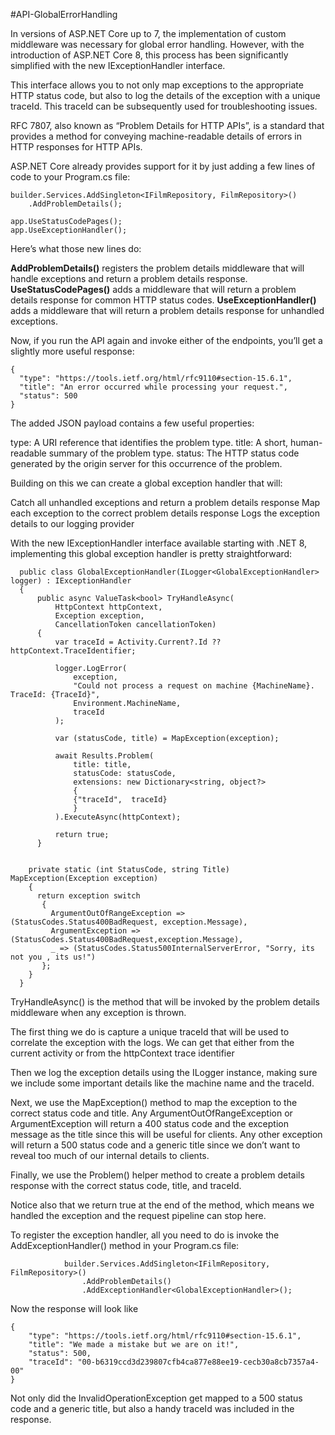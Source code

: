 #API-GlobalErrorHandling

In versions of ASP.NET Core up to 7, the implementation of custom middleware was necessary for global error handling. 
However, with the introduction of ASP.NET Core 8, this process has been significantly simplified with the new IExceptionHandler interface.

This interface allows you to not only map exceptions to the appropriate HTTP status code, but also to log the details of the exception with a unique traceId. 
This traceId can be subsequently used for troubleshooting issues.


RFC 7807, also known as “Problem Details for HTTP APIs”, is a standard that provides a method for conveying machine-readable details of errors in HTTP responses for HTTP APIs.

 ASP.NET Core already provides support for it by just adding a few lines of code to your Program.cs file:
 
```
builder.Services.AddSingleton<IFilmRepository, FilmRepository>()
    .AddProblemDetails();

app.UseStatusCodePages();
app.UseExceptionHandler();

```

Here’s what those new lines do:

**AddProblemDetails()** registers the problem details middleware that will handle exceptions and return a problem details response.
**UseStatusCodePages()** adds a middleware that will return a problem details response for common HTTP status codes.
**UseExceptionHandler()** adds a middleware that will return a problem details response for unhandled exceptions.

Now, if you run the API again and invoke either of the endpoints, you’ll get a slightly more useful response:

```
{
  "type": "https://tools.ietf.org/html/rfc9110#section-15.6.1",
  "title": "An error occurred while processing your request.",
  "status": 500
}
```

The added JSON payload contains a few useful properties:

type: A URI reference that identifies the problem type.
title: A short, human-readable summary of the problem type.
status: The HTTP status code generated by the origin server for this occurrence of the problem.


Building on this we can create a global exception handler that will:

Catch all unhandled exceptions and return a problem details response
Map each exception to the correct problem details response
Logs the exception details to our logging provider

With the new IExceptionHandler interface available starting with .NET 8, implementing this global exception handler is pretty straightforward:


```
  public class GlobalExceptionHandler(ILogger<GlobalExceptionHandler> logger) : IExceptionHandler
  {
      public async ValueTask<bool> TryHandleAsync(
          HttpContext httpContext,
          Exception exception,
          CancellationToken cancellationToken)
      {
          var traceId = Activity.Current?.Id ?? httpContext.TraceIdentifier;

          logger.LogError(
              exception,
              "Could not process a request on machine {MachineName}. TraceId: {TraceId}",
              Environment.MachineName,
              traceId
          );

          var (statusCode, title) = MapException(exception);

          await Results.Problem(
              title: title,
              statusCode: statusCode,
              extensions: new Dictionary<string, object?>
              {
              {"traceId",  traceId}
              }
          ).ExecuteAsync(httpContext);

          return true;
      }


    private static (int StatusCode, string Title) MapException(Exception exception)
    {
      return exception switch
       {
         ArgumentOutOfRangeException => (StatusCodes.Status400BadRequest, exception.Message),
         ArgumentException => (StatusCodes.Status400BadRequest,exception.Message),
         _ => (StatusCodes.Status500InternalServerError, "Sorry, its not you , its us!")
       };
    }
  }

```


TryHandleAsync() is the method that will be invoked by the problem details middleware when any exception is thrown.

The first thing we do is capture a unique traceId that will be used to correlate the exception with the logs. We can get that either from the current activity or from the httpContext trace identifier

Then we log the exception details using the ILogger instance, making sure we include some important details like the machine name and the traceId.

Next, we use the MapException() method to map the exception to the correct status code and title.
Any ArgumentOutOfRangeException or ArgumentException will return a 400 status code and the exception message as the title since this will be useful for clients.
Any other exception will return a 500 status code and a generic title since we don’t want to reveal too much of our internal details to clients.

Finally, we use the Problem() helper method to create a problem details response with the correct status code, title, and traceId.

Notice also that we return true at the end of the method, which means we handled the exception and the request pipeline can stop here.


To register the exception handler, all you need to do is invoke the AddExceptionHandler() method in your Program.cs file:

```
            builder.Services.AddSingleton<IFilmRepository, FilmRepository>()
                .AddProblemDetails()
                .AddExceptionHandler<GlobalExceptionHandler>();
```

Now the response will look like 

```
{
	"type": "https://tools.ietf.org/html/rfc9110#section-15.6.1",
	"title": "We made a mistake but we are on it!",
	"status": 500,
	"traceId": "00-b6319ccd3d239807cfb4ca877e88ee19-cecb30a8cb7357a4-00"
}
```

Not only did the InvalidOperationException get mapped to a 500 status code and a generic title, but also a handy traceId was included in the response.
